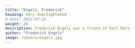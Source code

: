 ```yaml
---
title: "Engels, Frederick"
heading: Very Unenlightened
# date: 2022-07-24
weight: 26
description: Frederick Engels was a friend of Karl Marx
author: "Frederick Engels"
image: /covers/engels.jpg
---
```

